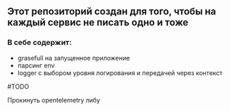 ## Этот репозиторий создан для того, чтобы на каждый сервис не писать одно и тоже

### В себе содержит:
 
- grasefull на запущенное приложение
- парсинг env
- logger с выбором уровня логирования и передачей через контекст

#TODO

Прокинуть opentelemetry либу